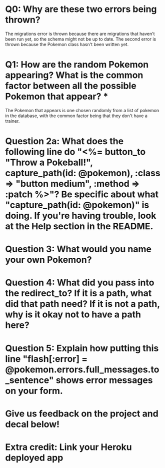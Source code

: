 # Q0: Why are these two errors being thrown?
The migrations error is thrown because there are migrations that haven't been run yet, so the schema might not be up to date.
The second error is thrown because the Pokemon class hasn't been written yet.

# Q1: How are the random Pokemon appearing? What is the common factor between all the possible Pokemon that appear? *
The Pokemon that appears is one chosen randomly from a list of pokemon in the database, with the common factor being that they don't have a trainer.

# Question 2a: What does the following line do "<%= button_to "Throw a Pokeball!", capture_path(id: @pokemon), :class => "button medium", :method => :patch %>"? Be specific about what "capture_path(id: @pokemon)" is doing. If you're having trouble, look at the Help section in the README.

# Question 3: What would you name your own Pokemon?

# Question 4: What did you pass into the redirect_to? If it is a path, what did that path need? If it is not a path, why is it okay not to have a path here?

# Question 5: Explain how putting this line "flash[:error] = @pokemon.errors.full_messages.to_sentence" shows error messages on your form.

# Give us feedback on the project and decal below!

# Extra credit: Link your Heroku deployed app
